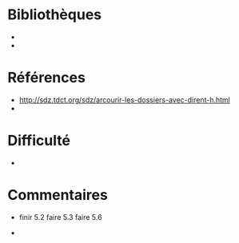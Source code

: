 # Bibliothèques
* 
*

# Références
* http://sdz.tdct.org/sdz/arcourir-les-dossiers-avec-dirent-h.html
*

# Difficulté
*

# Commentaires
* finir 5.2
faire 5.3
faire 5.6

* 

